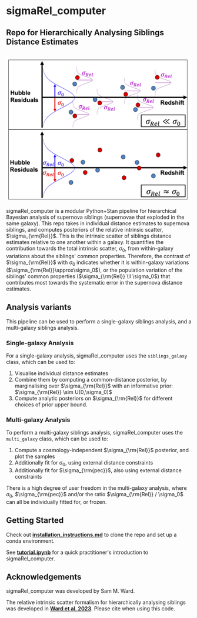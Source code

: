 # sigmaRel_computer
Repo for Hierarchically Analysing Siblings Distance Estimates
---
![Logo](logo/SigmaRelCartoon.png)
---
sigmaRel_computer is a modular Python+Stan pipeline for hierarchical Bayesian analysis of supernova siblings (supernovae that exploded in the same galaxy). This repo takes in individual distance estimates to supernova siblings, and computes posteriors of the relative intrinsic scatter, $\sigma_{\rm{Rel}}$. This is the intrinsic scatter of siblings distance estimates relative to one another within a galaxy. It quantifies the contribution towards the total intrinsic scatter, $\sigma_0$, from within-galaxy variations about the siblings' common properties. Therefore, the contrast of $\sigma_{\rm{Rel}}$ with $\sigma_0$ indicates whether it is within-galaxy variations ($\sigma_{\rm{Rel}}\approx\sigma_0$), or the population variation of the siblings' common properties ($\sigma_{\rm{Rel}} \ll \sigma_0$) that contributes most towards the systematic error in the supernova distance estimates. 

## Analysis variants
This pipeline can be used to perform a single-galaxy siblings analysis, and a multi-galaxy siblings analysis.

### Single-galaxy Analysis
For a single-galaxy analysis, sigmaRel_computer uses the `siblings_galaxy` class, which can be used to:
  1) Visualise individual distance estimates
  2) Combine them by computing a common-distance posterior, by marginalising over $\sigma_{\rm{Rel}}$ with an informative prior: $\sigma_{\rm{Rel}} \sim U(0,\sigma_0)$
  3) Compute analytic posteriors on $\sigma_{\rm{Rel}}$ for different choices of prior upper bound.

### Multi-galaxy Analysis
To perform a multi-galaxy siblings analysis, sigmaRel_computer uses the `multi_galaxy` class, which can be used to:
  1) Compute a cosmology-independent $\sigma_{\rm{Rel}}$ posterior, and plot the samples
  2) Additionally fit for $\sigma_0$, using external distance constraints
  3) Additionally fit for $\sigma_{\rm{pec}}$, also using external distance constraints

There is a high degree of user freedom in the multi-galaxy analysis, where $\sigma_0$, $\sigma_{\rm{pec}}$ and/or the ratio $\sigma_{\rm{Rel}} / \sigma_0$ can all be individually fitted for, or frozen.

## Getting Started

Check out [**installation_instructions.md**](https://github.com/sam-m-ward/sigmaRel_computer/blob/main/installation_instructions.md) to clone the repo and set up a conda environment.

See [**tutorial.ipynb**](https://github.com/sam-m-ward/sigmaRel_computer/blob/main/tutorial.ipynb) for a quick practitioner's introduction to sigmaRel_computer.

## Acknowledgements

sigmaRel_computer was developed by Sam M. Ward. 

The relative intrinsic scatter formalism for hierarchically analysing siblings was developed in [**Ward et al. 2023**](https://ui.adsabs.harvard.edu/abs/2022arXiv220910558W/abstract). Please cite when using this code.
